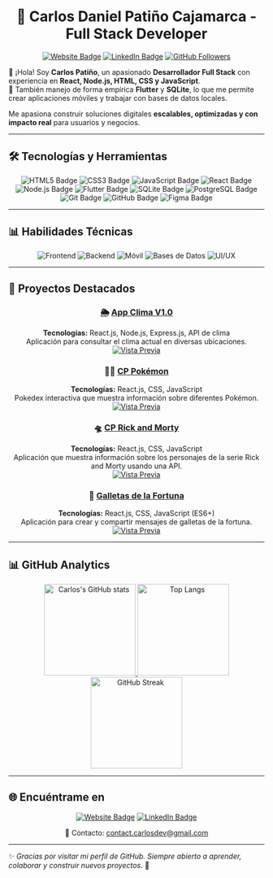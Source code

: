 <div align="center">

# 🌟 Carlos Daniel Patiño Cajamarca - Full Stack Developer

[![Website Badge](https://img.shields.io/badge/Website-carlospatiño.site-3b5998?style=for-the-badge&logo=google-chrome)](https://carlospatiño.site)
[![LinkedIn Badge](https://img.shields.io/badge/LinkedIn-Conecta-0077B5?style=for-the-badge&logo=linkedin)](https://www.linkedin.com/in/carlos-daniel-pati%C3%B1o-cajamarca-655519315/)
[![GitHub Followers](https://img.shields.io/github/followers/C-D-P-C?label=Followers&style=for-the-badge&logo=github)](https://github.com/C-D-P-C)

</div>

👋 ¡Hola! Soy **Carlos Patiño**, un apasionado **Desarrollador Full Stack** con experiencia en **React, Node.js, HTML, CSS y JavaScript**.  
📱 También manejo de forma empírica **Flutter** y **SQLite**, lo que me permite crear aplicaciones móviles y trabajar con bases de datos locales.  

Me apasiona construir soluciones digitales **escalables, optimizadas y con impacto real** para usuarios y negocios.  

---

## 🛠️ Tecnologías y Herramientas
<div align="center">

![HTML5 Badge](https://img.shields.io/badge/HTML5-E34F26?style=for-the-badge&logo=html5&logoColor=white)
![CSS3 Badge](https://img.shields.io/badge/CSS3-1572B6?style=for-the-badge&logo=css3&logoColor=white)
![JavaScript Badge](https://img.shields.io/badge/JavaScript-F7DF1E?style=for-the-badge&logo=javascript&logoColor=black)
![React Badge](https://img.shields.io/badge/React-61DAFB?style=for-the-badge&logo=react&logoColor=black)
![Node.js Badge](https://img.shields.io/badge/Node.js-339933?style=for-the-badge&logo=node.js&logoColor=white)
![Flutter Badge](https://img.shields.io/badge/Flutter-02569B?style=for-the-badge&logo=flutter&logoColor=white)
![SQLite Badge](https://img.shields.io/badge/SQLite-07405E?style=for-the-badge&logo=sqlite&logoColor=white)
![PostgreSQL Badge](https://img.shields.io/badge/PostgreSQL-336791?style=for-the-badge&logo=postgresql&logoColor=white)
![Git Badge](https://img.shields.io/badge/Git-F05032?style=for-the-badge&logo=git&logoColor=white)
![GitHub Badge](https://img.shields.io/badge/GitHub-181717?style=for-the-badge&logo=github&logoColor=white)
![Figma Badge](https://img.shields.io/badge/Figma-F24E1E?style=for-the-badge&logo=figma&logoColor=white)

</div>

---

## 📊 Habilidades Técnicas
<div align="center">

![Frontend](https://img.shields.io/badge/Frontend-90%25-4CAF50?style=for-the-badge)
![Backend](https://img.shields.io/badge/Backend-75%25-2196F3?style=for-the-badge)
![Móvil](https://img.shields.io/badge/Mobile%20Apps-60%25-FF9800?style=for-the-badge)
![Bases de Datos](https://img.shields.io/badge/Bases%20de%20Datos-70%25-9C27B0?style=for-the-badge)
![UI/UX](https://img.shields.io/badge/UI/UX-50%25-F44336?style=for-the-badge)

</div>

---

## 📂 Proyectos Destacados

<div align="center">

### 🌦️ [App Clima V1.0](https://appclimav1carlospatino.netlify.app)
**Tecnologías:** React.js, Node.js, Express.js, API de clima  
Aplicación para consultar el clima actual en diversas ubicaciones.  
[![Vista Previa](https://img.shields.io/badge/Vista%20Previa-Click%20Aquí-blue?style=for-the-badge&logo=google-chrome)](https://appclimav1carlospatino.netlify.app)

### 🐱‍👤 [CP Pokémon](https://cp-pokedexv1carlospatino.netlify.app)
**Tecnologías:** React.js, CSS, JavaScript  
Pokedex interactiva que muestra información sobre diferentes Pokémon.  
[![Vista Previa](https://img.shields.io/badge/Vista%20Previa-Click%20Aquí-blue?style=for-the-badge&logo=google-chrome)](https://cp-pokedexv1carlospatino.netlify.app)

### 🛸 [CP Rick and Morty](https://rick-and-mortyv1carlospatino.netlify.app)
**Tecnologías:** React.js, CSS, JavaScript  
Aplicación que muestra información sobre los personajes de la serie Rick and Morty usando una API.  
[![Vista Previa](https://img.shields.io/badge/Vista%20Previa-Click%20Aquí-blue?style=for-the-badge&logo=google-chrome)](https://rick-and-mortyv1carlospatino.netlify.app)

### 🍪 [Galletas de la Fortuna](https://galletasdelafortunav1carlospatino.netlify.app)
**Tecnologías:** React.js, CSS, JavaScript (ES6+)  
Aplicación para crear y compartir mensajes de galletas de la fortuna.  
[![Vista Previa](https://img.shields.io/badge/Vista%20Previa-Click%20Aquí-blue?style=for-the-badge&logo=google-chrome)](https://galletasdelafortunav1carlospatino.netlify.app)

</div>

---

## 📊 GitHub Analytics
<div align="center">
  <a href="https://github.com/C-D-P-C">
    <img src="https://github-readme-stats.vercel.app/api?username=C-D-P-C&show_icons=true&theme=radical" alt="Carlos's GitHub stats" height="180em"/>
    <img src="https://github-readme-stats.vercel.app/api/top-langs/?username=C-D-P-C&layout=compact&theme=radical" alt="Top Langs" height="180em"/>
    <img src="https://github-readme-streak-stats.herokuapp.com/?user=C-D-P-C&theme=radical" alt="GitHub Streak" height="180em"/>
  </a>
</div>

---

## 🌐 Encuéntrame en
<div align="center">

[![Website Badge](https://img.shields.io/badge/Website-carlospatiño.site-3b5998?style=for-the-badge&logo=google-chrome)](https://carlospatiño.site)
[![LinkedIn Badge](https://img.shields.io/badge/LinkedIn-Conecta-0077B5?style=for-the-badge&logo=linkedin)](https://www.linkedin.com/in/carlos-daniel-pati%C3%B1o-cajamarca-655519315/)

📧 Contacto: [contact.carlosdev@gmail.com](mailto:contact.carlosdev@gmail.com)

</div>

---

✨ *Gracias por visitar mi perfil de GitHub. Siempre abierto a aprender, colaborar y construir nuevos proyectos.* 🚀
